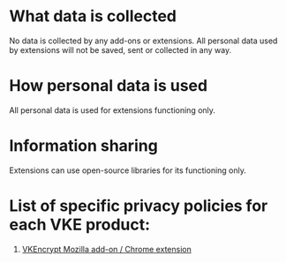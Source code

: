 # What data is collected

No data is collected by any add-ons or extensions. All personal data used by extensions will not be saved, sent or collected in any way.

# How personal data is used

All personal data is used for extensions functioning only.

# Information sharing

Extensions can use open-source libraries for its functioning only.

# List of specific privacy policies for each VKE product:
1. [VKEncrypt Mozilla add-on / Chrome extension](https://github.com/VKEGroup/VKEncrypt/blob/master/VKENCRYPT%20PRIVACY%20POLICY.md)
